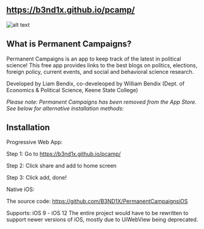 
## https://b3nd1x.github.io/pcamp/


![alt text](https://b3nd1x.github.io/pcamp/img1.png )


## What is Permanent Campaigns?

Permanent Campaigns is an app to keep track of the latest in political science! This free app provides links to the best blogs on politics, elections, foreign policy, current events, and social and behavioral science research.

Developed by Liam Bendix, co-develeoped by William Bendix (Dept. of Economics & Political Science, Keene State College)

*Please note: Permanent Campaigns has been removed from the App Store. See below for alternative installation methods:*

## Installation

Progressive Web App:

Step 1: Go to https://b3nd1x.github.io/pcamp/

Step 2: Click share and add to home screen

Step 3: Click add, done!


Native iOS: 

The source code: https://github.com/B3ND1X/PermanentCampaignsiOS

Supports: iOS 9 - iOS 12
The entire project would have to be rewritten to support newer versions of iOS, mostly due to UiWebView being deprecated. 

